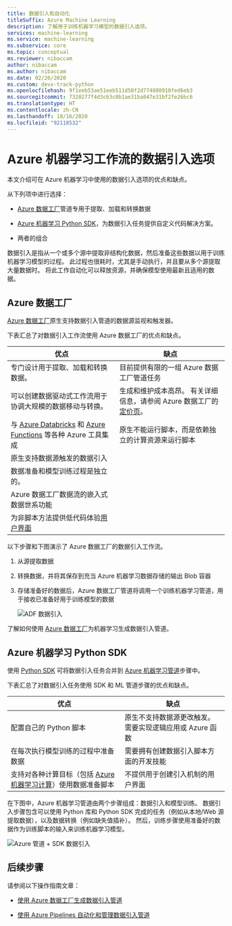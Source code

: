 ```yaml
---
title: 数据引入和自动化
titleSuffix: Azure Machine Learning
description: 了解用于训练机器学习模型的数据引入选项。
services: machine-learning
ms.service: machine-learning
ms.subservice: core
ms.topic: conceptual
ms.reviewer: nibaccam
author: nibaccam
ms.author: nibaccam
ms.date: 02/26/2020
ms.custom: devx-track-python
ms.openlocfilehash: 9f1eeb53ae51eeb511d50f2d774808910fed6eb3
ms.sourcegitcommit: 7320277f4d3c63c0b1ae31ba047e31bf2fe26bc6
ms.translationtype: HT
ms.contentlocale: zh-CN
ms.lasthandoff: 10/16/2020
ms.locfileid: "92118532"
---
```

# <a name="data-ingestion-options-for-azure-machine-learning-workflows"></a>Azure 机器学习工作流的数据引入选项

本文介绍可在 Azure 机器学习中使用的数据引入选项的优点和缺点。 

从下列项中进行选择：
+ [Azure 数据工厂](#azure-data-factory)管道专用于提取、加载和转换数据

+ [Azure 机器学习 Python SDK](#azure-machine-learning-python-sdk)，为数据引入任务提供自定义代码解决方案。

+ 两者的组合

数据引入是指从一个或多个源中提取非结构化数据，然后准备这些数据以用于训练机器学习模型的过程。 此过程也很耗时，尤其是手动执行，并且要从多个源提取大量数据时。 将此工作自动化可以释放资源，并确保模型使用最新且适用的数据。

## <a name="azure-data-factory"></a>Azure 数据工厂

[Azure 数据工厂](https://docs.microsoft.com/azure/data-factory/introduction)原生支持数据引入管道的数据源监视和触发器。  

下表汇总了对数据引入工作流使用 Azure 数据工厂的优点和缺点。

|优点|缺点
---|---
专门设计用于提取、加载和转换数据。|目前提供有限的一组 Azure 数据工厂管道任务 
可以创建数据驱动式工作流用于协调大规模的数据移动与转换。|生成和维护成本高昂。 有关详细信息，请参阅 Azure 数据工厂的[定价页](https://azure.microsoft.com/pricing/details/data-factory/data-pipeline/)。
与 [Azure Databricks](https://docs.microsoft.com/azure/data-factory/transform-data-using-databricks-notebook) 和 [Azure Functions](https://docs.microsoft.com/azure/data-factory/control-flow-azure-function-activity) 等各种 Azure 工具集成 | 原生不能运行脚本，而是依赖独立的计算资源来运行脚本 
原生支持数据源触发的数据引入| 
数据准备和模型训练过程是独立的。|
Azure 数据工厂数据流的嵌入式数据世系功能|
为非脚本方法提供低代码体验[用户界面](https://docs.microsoft.com/azure/data-factory/quickstart-create-data-factory-portal) |

以下步骤和下图演示了 Azure 数据工厂的数据引入工作流。

1. 从源提取数据
1. 转换数据，并将其保存到充当 Azure 机器学习数据存储的输出 Blob 容器
1. 存储准备好的数据后，Azure 数据工厂管道将调用一个训练机器学习管道，用于接收已准备好用于训练模型的数据


    ![ADF 数据引入](media/concept-data-ingestion/data-ingest-option-one.svg)
    
了解如何使用 [Azure 数据工厂](how-to-data-ingest-adf.md)为机器学习生成数据引入管道。

## <a name="azure-machine-learning-python-sdk"></a>Azure 机器学习 Python SDK 

使用 [Python SDK](https://docs.microsoft.com/python/api/overview/azure/ml) 可将数据引入任务合并到 [Azure 机器学习管道](how-to-create-your-first-pipeline.md)步骤中。

下表汇总了对数据引入任务使用 SDK 和 ML 管道步骤的优点和缺点。

优点| 缺点
---|---
配置自己的 Python 脚本 | 原生不支持数据源更改触发。 需要实现逻辑应用或 Azure 函数
在每次执行模型训练的过程中准备数据|需要拥有创建数据引入脚本方面的开发技能
支持对各种计算目标（包括 [Azure 机器学习计算](concept-compute-target.md#azure-machine-learning-compute-managed)）使用数据准备脚本 |不提供用于创建引入机制的用户界面

在下图中，Azure 机器学习管道由两个步骤组成：数据引入和模型训练。 数据引入步骤包含可以使用 Python 库和 Python SDK 完成的任务（例如从本地/Web 源提取数据），以及数据转换（例如缺失值插补）。 然后，训练步骤使用准备好的数据作为训练脚本的输入来训练机器学习模型。 

![Azure 管道 + SDK 数据引入](media/concept-data-ingestion/data-ingest-option-two.png)

## <a name="next-steps"></a>后续步骤

请参阅以下操作指南文章：
* [使用 Azure 数据工厂生成数据引入管道](how-to-data-ingest-adf.md)

* [使用 Azure Pipelines 自动化和管理数据引入管道](how-to-cicd-data-ingestion.md)
